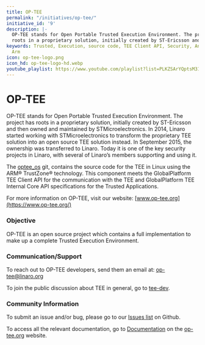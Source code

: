 ```yaml
---
title: OP-TEE
permalink: "/initiatives/op-tee/"
initiative_id: '9'
description: |-
  OP-TEE stands for Open Portable Trusted Execution Environment. The project has
  roots in a proprietary solution, initially created by ST-Ericsson and then ownedand maintained by STMicroelectronics.
keywords: Trusted, Execution, source code, TEE Client API, Security, Android, Linux,
  Arm
icon: op-tee-logo.png
icon_hd: op-tee-logo-hd.webp
youtube_playlist: https://www.youtube.com/playlist?list=PLKZSArYQptsM311TZC_fVQRDEUuE6anPo&playnext=1
---
```


# OP-TEE

OP-TEE stands for Open Portable Trusted Execution Environment. The project has
roots in a proprietary solution, initially created by ST-Ericsson and then owned
and maintained by STMicroelectronics. In 2014, Linaro started working with
STMicroelectronics to transform the proprietary TEE solution into an open source
TEE solution instead. In September 2015, the ownership was transferred to
Linaro. Today it is one of the key security projects in Linaro, with several of
Linaro’s members supporting and using it.

The [optee_os] git, contains the source code for the TEE in Linux using the ARM®
TrustZone® technology. This component meets the GlobalPlatform TEE Client API
for the communication with the TEE and GlobalPlatform TEE Internal Core API
specifications for the Trusted Applications.

For more information on OP-TEE, visit our website: [www.op-tee.org](https://www.op-tee.org/)

### Objective
OP-TEE is an open source project which contains a full implementation to make up
a complete Trusted Execution Environment.

### Communication/Support
To reach out to OP-TEE developers, send them an email at: op-tee@linaro.org

To join the public discussion about TEE in general, go to [tee-dev].

### Community Information
To submit an issue and/or bug, please go to our [Issues list] on Github.

To access all the relevant documentation, go to [Documentation] on the
[op-tee.org] website.

[Documentation]: https://www.op-tee.org/documentation/
[Issues list]: https://github.com/OP-TEE/optee_os/issues
[optee_os]: https://github.com/OP-TEE/optee_os
[tee-dev]: https://lists.linaro.org/mailman/admindb/tee-dev
[op-tee.org]: http://op-tee.org
